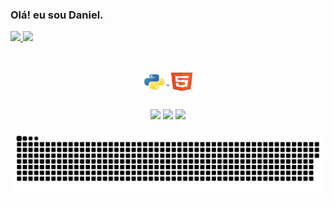### Olá! eu sou Daniel.

<div>
  <a href="https://github.com/daniellsx">
     <img height="180em" src="https://github-readme-stats.vercel.app/api?username=Daniellsx&show_icons=false&theme=outrun&include_all_commits=true&count_private=true"/>
  <img height="150em" src="https://github-readme-stats.vercel.app/api/top-langs/?username=Daniellsx&layout=compact&langs_count=7&theme=outrun"/> 
</div>
    
 <br>
  
   ##  
  <div  align="center"> 
  <img align="center" alt="Dan-Python" height="30" width="40" src="https://raw.githubusercontent.com/devicons/devicon/master/icons/python/python-original.svg"> 
 <img align="center" alt="Dan-HTML" height="30" width="40" src="https://raw.githubusercontent.com/devicons/devicon/master/icons/html5/html5-original.svg">

  ##
  
<div  align="center"> 
  <a href="https://www.instagram.com/daniel_llsx/" target="_blank"><img src="https://img.shields.io/badge/-Instagram-%23E4405F?style=for-the-badge&logo=instagram&logoColor=white" target="_blank"></a>
  <a href="https://www.linkedin.com/in/daniel-santana-1b5b1121a" target="_blank"><img src="https://img.shields.io/badge/-LinkedIn-%230077B5?style=for-the-badge&logo=linkedin&logoColor=white" target="_blank"></a> 
  <a href = "mailto:contato.danielsantanaa@gmail.com"><img src="https://img.shields.io/badge/-Gmail-%23333?style=for-the-badge&logo=gmail&logoColor=white" target="_blank"></a>
  
  ![Snake animation](https://github.com/DeborahLimaa/DeborahLimaa/blob/output/github-contribution-grid-snake.svg)
 
</div>
 
